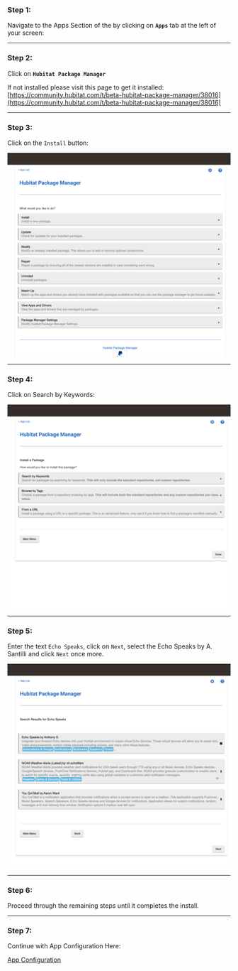 ### <h3 class="doc-head">Step 1:</h3>

Navigate to the Apps Section of the by clicking on **`Apps`** tab at the left of your screen:


---
### <h3 class="doc-head">Step 2:</h3>

Click on **`Hubitat Package Manager`**

If not installed please visit this page to get it installed: [https://community.hubitat.com/t/beta-hubitat-package-manager/38016](https://community.hubitat.com/t/beta-hubitat-package-manager/38016)

---
### <h3 class="doc-head">Step 3:</h3>

Click on the `Install` button:

![screenshot](img/hpm_install_1.png)

---
### <h3 class="doc-head">Step 4:</h3>

Click on Search by Keywords:

![screenshot](img/hpm_install_2.png)

---
### <h3 class="doc-head">Step 5:</h3>

Enter the text `Echo Speaks`, click on `Next`, select the Echo Speaks by A. Santilli and click `Next` once more.

![screenshot](img/hpm_install_3.png)

---
### <h3 class="doc-head">Step 6:</h3>

Proceed through the remaining steps until it completes the install.

---
### <h3 class="doc-head">Step 7:</h3>

Continue with App Configuration Here:

[App Configuration](/echo-speaks-docs/configuration/config_app)

